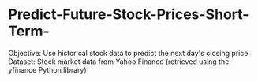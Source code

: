 # Predict-Future-Stock-Prices-Short-Term-
Objective: Use historical stock data to predict the next day's closing price. Dataset: Stock market data from Yahoo Finance (retrieved using the yfinance Python library)
